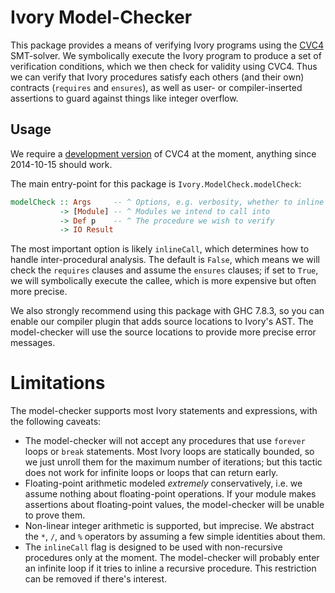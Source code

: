# Ivory Model-Checker

This package provides a means of verifying Ivory programs using the [CVC4][cvc4]
SMT-solver. We symbolically execute the Ivory program to produce a set of
verification conditions, which we then check for validity using CVC4. Thus we
can verify that Ivory procedures satisfy each others (and their own) contracts
(`requires` and `ensures`), as well as user- or compiler-inserted assertions to
guard against things like integer overflow.

## Usage

We require a [development version][dev] of CVC4 at the moment, anything since
2014-10-15 should work.

The main entry-point for this package is `Ivory.ModelCheck.modelCheck`:

```haskell
modelCheck :: Args     -- ^ Options, e.g. verbosity, whether to inline function-calls, etc.
           -> [Module] -- ^ Modules we intend to call into
           -> Def p    -- ^ The procedure we wish to verify
           -> IO Result
```

The most important option is likely `inlineCall`, which determines how to handle
inter-procedural analysis. The default is `False`, which means we will check the
`requires` clauses and assume the `ensures` clauses; if set to `True`, we will
symbolically execute the callee, which is more expensive but often more precise.

We also strongly recommend using this package with GHC 7.8.3, so you can enable
our compiler plugin that adds source locations to Ivory's AST. The model-checker
will use the source locations to provide more precise error messages.

# Limitations

The model-checker supports most Ivory statements and expressions, with the
following caveats:

- The model-checker will not accept any procedures that use `forever` loops or
  `break` statements. Most Ivory loops are statically bounded, so we just unroll
  them for the maximum number of iterations; but this tactic does not work for
  infinite loops or loops that can return early.
- Floating-point arithmetic modeled *extremely* conservatively, i.e. we assume
  nothing about floating-point operations. If your module makes assertions about
  floating-point values, the model-checker will be unable to prove them.
- Non-linear integer arithmetic is supported, but imprecise. We abstract the
  `*`, `/`, and `%` operators by assuming a few simple identities about them.
- The `inlineCall` flag is designed to be used with non-recursive procedures
  only at the moment. The model-checker will probably enter an infinite loop if
  it tries to inline a recursive procedure. This restriction can be removed if
  there's interest.


[cvc4]: http://cvc4.cs.nyu.edu/web/
[dev]: http://cvc4.cs.nyu.edu/downloads/
